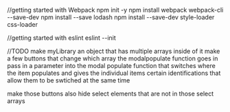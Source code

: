 
//getting started with Webpack
npm init -y
npm install webpack webpack-cli --save-dev
npm install --save lodash
npm install --save-dev style-loader css-loader

//getting started with eslint
eslint --init



//TODO 
make myLibrary an object that has multiple arrays inside of it
make a few buttons that change which array the modalpopulate function goes in
pass in a parameter into the modal populate function that switches where the item populates and gives
the individual items certain identifications that allow them to be swtiched at the same time

make those buttons also hide select elements that are not in those select arrays